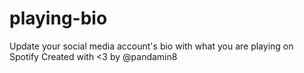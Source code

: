 # playing-bio
Update your social media account's bio with what you are playing on Spotify
Created with <3 by @pandamin8
